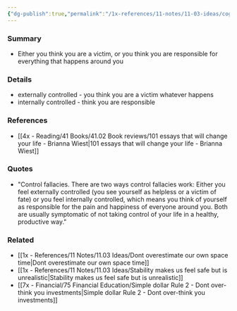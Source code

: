 ```yaml
---
{"dg-publish":true,"permalink":"/1x-references/11-notes/11-03-ideas/cognitive-bias-control-fallacies/","title":"permanent note"}
---
```



### Summary
- Either you think you are a victim, or you think you are responsible for everything that happens around you

### Details
- externally controlled - you think you are a victim whatever happens
- internally controlled - think you are responsible

### References
- [[4x - Reading/41 Books/41.02 Book reviews/101 essays that will change your life - Brianna Wiest\|101 essays that will change your life - Brianna Wiest]]

### Quotes
- "Control fallacies. There are two ways control fallacies work: Either you feel externally controlled (you see yourself as helpless or a victim of fate) or you feel internally controlled, which means you think of yourself as responsible for the pain and happiness of everyone around you. Both are usually symptomatic of not taking control of your life in a healthy, productive way."

### Related
- [[1x - References/11 Notes/11.03 Ideas/Dont overestimate our own space time\|Dont overestimate our own space time]]
- [[1x - References/11 Notes/11.03 Ideas/Stability makes us feel safe but is unrealistic\|Stability makes us feel safe but is unrealistic]]
- [[7x - Financial/75 Financial Education/Simple dollar Rule 2 - Dont over-think you investments\|Simple dollar Rule 2 - Dont over-think you investments]]